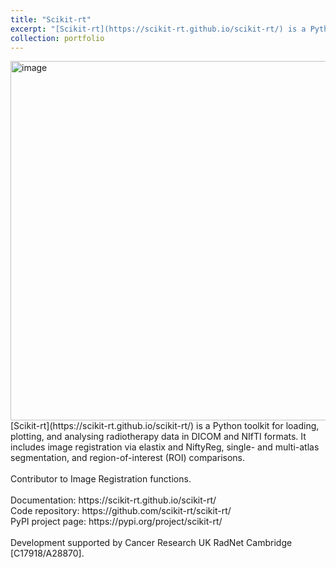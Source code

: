 ```yaml
---
title: "Scikit-rt"
excerpt: "[Scikit-rt](https://scikit-rt.github.io/scikit-rt/) is a Python toolkit for loading, plotting, and analysing radiotherapy data in DICOM and NIfTI formats. It includes image registration via elastix and NiftyReg, single- and multi-atlas segmentation, and region-of-interest (ROI) comparisons. <br/><img src='[/images/500x300.png](https://github.com/user-attachments/assets/f3a438a8-d183-4c31-9624-1c780bc42ca6)'>"
collection: portfolio
---
```


<img width="575" alt="image" src="https://github.com/user-attachments/assets/f3a438a8-d183-4c31-9624-1c780bc42ca6" />
<br>
[Scikit-rt](https://scikit-rt.github.io/scikit-rt/) is a Python toolkit for loading, plotting, and analysing radiotherapy data in DICOM and NIfTI formats. It includes image registration via elastix and NiftyReg, single- and multi-atlas segmentation, and region-of-interest (ROI) comparisons. <br>
<br>
Contributor to Image Registration functions. <br>
<br>
Documentation: https://scikit-rt.github.io/scikit-rt/ <br>
Code repository: https://github.com/scikit-rt/scikit-rt/ <br>
PyPI project page: https://pypi.org/project/scikit-rt/ <br>
<br>
Development supported by Cancer Research UK RadNet Cambridge [C17918/A28870].
